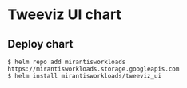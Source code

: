 # Tweeviz UI chart

## Deploy chart
```console
$ helm repo add mirantisworkloads https://mirantisworkloads.storage.googleapis.com
$ helm install mirantisworkloads/tweeviz_ui
```
